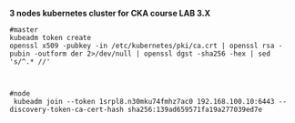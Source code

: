 **3 nodes kubernetes cluster for CKA course LAB 3.X**
```
#master
kubeadm token create
openssl x509 -pubkey -in /etc/kubernetes/pki/ca.crt | openssl rsa -pubin -outform der 2>/dev/null | openssl dgst -sha256 -hex | sed 's/^.* //'



#node
 kubeadm join --token 1srpl8.n30mku74fmhz7ac0 192.168.100.10:6443 --discovery-token-ca-cert-hash sha256:139ad659571fa19a277039ed7e

```
